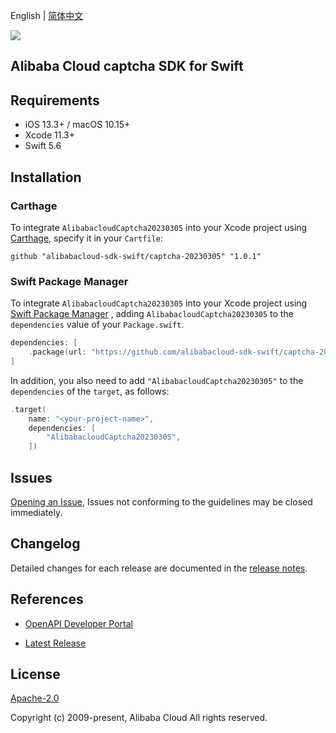 English | [简体中文](README-CN.md)

![](https://aliyunsdk-pages.alicdn.com/icons/AlibabaCloud.svg)

## Alibaba Cloud captcha SDK for Swift

## Requirements

- iOS 13.3+ / macOS 10.15+
- Xcode 11.3+
- Swift 5.6

## Installation

### Carthage

To integrate `AlibabacloudCaptcha20230305` into your Xcode project using [Carthage](https://github.com/Carthage/Carthage), specify it in your `Cartfile`:

```ogdl
github "alibabacloud-sdk-swift/captcha-20230305" "1.0.1"
```

### Swift Package Manager

To integrate `AlibabacloudCaptcha20230305` into your Xcode project using [Swift Package Manager](https://swift.org/package-manager/) , adding `AlibabacloudCaptcha20230305` to the `dependencies` value of your `Package.swift`.

```swift
dependencies: [
    .package(url: "https://github.com/alibabacloud-sdk-swift/captcha-20230305.git", from: "1.0.1")
]
```

In addition, you also need to add `"AlibabacloudCaptcha20230305"` to the `dependencies` of the `target`, as follows:

```swift
.target(
    name: "<your-project-name>",
    dependencies: [
        "AlibabacloudCaptcha20230305",
    ])
```

## Issues

[Opening an Issue](https://github.com/alibabacloud-sdk-swift/captcha-20230305/issues/new), Issues not conforming to the guidelines may be closed immediately.

## Changelog

Detailed changes for each release are documented in the [release notes](./ChangeLog.txt).

## References

* [OpenAPI Developer Portal](https://next.api.alibabacloud.com/home)
- [Latest Release](https://github.com/alibabacloud-sdk-swift/captcha-20230305)

## License

[Apache-2.0](http://www.apache.org/licenses/LICENSE-2.0)

Copyright (c) 2009-present, Alibaba Cloud All rights reserved.
